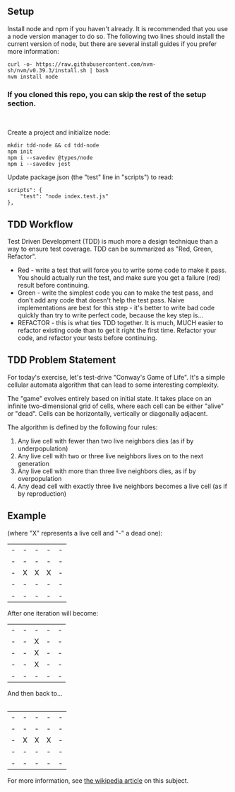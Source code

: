 ## Setup
Install node and npm if you haven't already.  It is recommended that you
use a node version manager to do so.  The following two lines should install
the current version of node, but there are several install guides if you prefer more information:
```
curl -o- https://raw.githubusercontent.com/nvm-sh/nvm/v0.39.3/install.sh | bash
nvm install node
```

### If you cloned this repo, you can skip the rest of the setup section.

</br>

Create a project and initialize node:</br>
```
mkdir tdd-node && cd tdd-node
npm init
npm i --savedev @types/node
npm i --savedev jest
```

Update package.json (the "test" line in "scripts") to read:
```
scripts": {
    "test": "node index.test.js"
},
```

## TDD Workflow
Test Driven Development (TDD) is much more a design technique than a way to ensure test coverage.  TDD can be summarized as "Red, Green, Refactor".
- Red - write a test that will force you to write some code to make it pass.  You should actually run the test, and make sure you get a failure (red) result before continuing.
- Green - write the simplest code you can to make the test pass, and don't add any code that doesn't help the test pass.  Naive implementations are best for this step - it's better to write bad code quickly than try to write perfect code, because the key step is...
- REFACTOR - this is what ties TDD together.  It is much, MUCH easier to refactor existing code than to get it right the first time.  Refactor your code, and refactor your tests before continuing.

## TDD Problem Statement
For today's exercise, let's test-drive "Conway's Game of Life".  It's a simple cellular automata algorithm that can lead to some interesting complexity.  

The "game" evolves entirely based on initial state.  It takes place on an infinite two-dimensional grid of cells, where each cell can be either "alive" or "dead".  Cells can be horizontally, vertically or diagonally adjacent.

The algorithm is defined by the following four rules:
1. Any live cell with fewer than two live neighbors dies (as if by underpopulation)
2. Any live cell with two or three live neighbors lives on to the next generation
3. Any live cell with more than three live neighbors dies, as if by overpopulation
4. Any dead cell with exactly three live neighbors becomes a live cell (as if by reproduction)

## Example 
(where "X" represents a live cell and "-" a dead one):
<table>
<tr><td>-</td><td>-</td><td>-</td><td>-</td><td>-</td></tr>
<tr><td>-</td><td>-</td><td>-</td><td>-</td><td>-</td></tr>
<tr><td>-</td><td>X</td><td>X</td><td>X</td><td>-</td></tr>
<tr><td>-</td><td>-</td><td>-</td><td>-</td><td>-</td></tr>
<tr><td>-</td><td>-</td><td>-</td><td>-</td><td>-</td></tr>
</table>
After one iteration will become:
<table class="tg">
<tr><td>-</td><td>-</td><td>-</td><td>-</td><td>-</td></tr>
<tr><td>-</td><td>-</td><td>X</td><td>-</td><td>-</td></tr>
<tr><td>-</td><td>-</td><td>X</td><td>-</td><td>-</td></tr>
<tr><td>-</td><td>-</td><td>X</td><td>-</td><td>-</td></tr>
<tr><td>-</td><td>-</td><td>-</td><td>-</td><td>-</td></tr>
</table>
And then back to...
<table class="tg">
<table class="tg">
<tr><td>-</td><td>-</td><td>-</td><td>-</td><td>-</td></tr>
<tr><td>-</td><td>-</td><td>-</td><td>-</td><td>-</td></tr>
<tr><td>-</td><td>X</td><td>X</td><td>X</td><td>-</td></tr>
<tr><td>-</td><td>-</td><td>-</td><td>-</td><td>-</td></tr>
<tr><td>-</td><td>-</td><td>-</td><td>-</td><td>-</td></tr>
</table>
</table>

For more information, see [the wikipedia article](https://en.wikipedia.org/wiki/Conway%27s_Game_of_Life) on this subject.